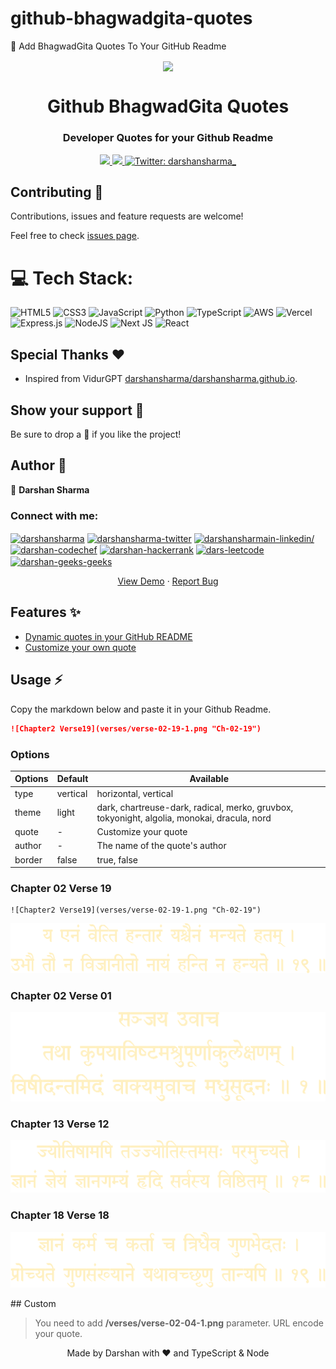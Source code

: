 # github-bhagwadgita-quotes
🚀 Add BhagwadGita Quotes To Your GitHub Readme

<p align="center">
  <img align="center" width="100" src="assets/logo.png" />

  <h1 align="center">Github BhagwadGita Quotes</h1>
  <h3 align="center">Developer Quotes for your Github Readme</h3>
</p>

<!-- Badges -->
<p align="center">
  <a href="https://github.com/darshansharma/github-bhagwadgita-quotes/issues">
    <img src="https://img.shields.io/github/issues/darshansharma/github-bhagwadgita-quotes?style=flat-square">
  </a>

  <a href="https://github.com/darshansharma/github-bhagwadgita-quotes/pulls">
    <img src="https://img.shields.io/github/issues-pr/darshansharma/github-bhagwadgita-quotes?style=flat-square">
  </a>
  
  <a href="https://twitter.com/darshansharma_" target="_blank">
    <img alt="Twitter: darshansharma_" src="https://img.shields.io/twitter/follow/darshansharma.svg?style=social" />
  </a>
</p>


## Contributing 🤝

Contributions, issues and feature requests are welcome!

Feel free to check [issues page](https://github.com/darshansharma/github-bhagwadgita-quotes/issues).


# 💻 Tech Stack:
![HTML5](https://img.shields.io/badge/html5-%23E34F26.svg?style=for-the-badge&logo=html5&logoColor=white) ![CSS3](https://img.shields.io/badge/css3-%231572B6.svg?style=for-the-badge&logo=css3&logoColor=white) ![JavaScript](https://img.shields.io/badge/javascript-%23323330.svg?style=for-the-badge&logo=javascript&logoColor=%23F7DF1E) ![Python](https://img.shields.io/badge/python-3670A0?style=for-the-badge&logo=python&logoColor=ffdd54) ![TypeScript](https://img.shields.io/badge/typescript-%23007ACC.svg?style=for-the-badge&logo=typescript&logoColor=white) ![AWS](https://img.shields.io/badge/AWS-%23FF9900.svg?style=for-the-badge&logo=amazon-aws&logoColor=white) ![Vercel](https://img.shields.io/badge/vercel-%23000000.svg?style=for-the-badge&logo=vercel&logoColor=white) ![Express.js](https://img.shields.io/badge/express.js-%23404d59.svg?style=for-the-badge&logo=express&logoColor=%2361DAFB) ![NodeJS](https://img.shields.io/badge/node.js-6DA55F?style=for-the-badge&logo=node.js&logoColor=white) ![Next JS](https://img.shields.io/badge/Next-black?style=for-the-badge&logo=next.js&logoColor=white) ![React](https://img.shields.io/badge/react-%2320232a.svg?style=for-the-badge&logo=react&logoColor=%2361DAFB)

## Special Thanks ❤

- Inspired from VidurGPT [darshansharma/darshansharma.github.io](https://darshan.sh).

## Show your support 🌈

Be sure to drop a 🌟 if you like the project!

## Author 🤗
👤 **Darshan Sharma**

<h3 align="left">Connect with me:</h3>
<p align="left">
<a href="https://codepen.io/darshansharma" target="blank"><img align="center" src="https://raw.githubusercontent.com/rahuldkjain/github-profile-readme-generator/master/src/images/icons/Social/codepen.svg" alt="darshansharma" height="30" width="40" /></a>
<a href="https://twitter.com/darshansharma_" target="blank"><img align="center" src="https://raw.githubusercontent.com/rahuldkjain/github-profile-readme-generator/master/src/images/icons/Social/twitter.svg" alt="darshansharma-twitter" height="30" width="40" /></a>
<a href="https://linkedin.com/in/darshansharmain/" target="blank"><img align="center" src="https://raw.githubusercontent.com/rahuldkjain/github-profile-readme-generator/master/src/images/icons/Social/linked-in-alt.svg" alt="darshansharmain-linkedin/" height="30" width="40" /></a>
<a href="https://www.codechef.com/users/darshansharma_" target="blank"><img align="center" src="https://cdn.jsdelivr.net/npm/simple-icons@3.1.0/icons/codechef.svg" alt="darshan-codechef" height="30" width="40" /></a>
<a href="https://www.hackerrank.com/darshansharma_" target="blank"><img align="center" src="https://raw.githubusercontent.com/rahuldkjain/github-profile-readme-generator/master/src/images/icons/Social/hackerrank.svg" alt="darshan-hackerrank" height="30" width="40" /></a>
<a href="https://www.leetcode.com/darshansharma_" target="blank"><img align="center" src="https://raw.githubusercontent.com/rahuldkjain/github-profile-readme-generator/master/src/images/icons/Social/leet-code.svg" alt="dars-leetcode" height="30" width="40" /></a>
<a href="https://auth.geeksforgeeks.org/user/darshansharma/profile" target="blank"><img align="center" src="https://raw.githubusercontent.com/rahuldkjain/github-profile-readme-generator/master/src/images/icons/Social/geeks-for-geeks.svg" alt="darshan-geeks-geeks" height="30" width="40" /></a>
</p>

<p align="center">
  <a href="https://quotes-github-readme.vercel.app/api" target="_blank">View Demo</a>
  <span> · </span>
  <a href="https://github.com/piyushsuthar/github-readme-quotes/issues" target="_blank">Report Bug</a>
</p>

## Features ✨

- [Dynamic quotes in your GitHub README](#Usage)
- [Customize your own quote](#Custom)

## Usage ⚡️

Copy the markdown below and paste it in your Github Readme.

```md
![Chapter2 Verse19](verses/verse-02-19-1.png "Ch-02-19")
```

### Options

| Options | Default  | Available                                                                                   |
| ------- | -------- | ------------------------------------------------------------------------------------------- |
| type    | vertical | horizontal, vertical                                                                        |
| theme   | light    | dark, chartreuse-dark, radical, merko, gruvbox, tokyonight, algolia, monokai, dracula, nord |
| quote   | -        | Customize your quote                                                                        |
| author  | -        | The name of the quote's author                                                              |
| border  | false    | true, false                                                                                 |

### Chapter 02 Verse 19

<div background-color="black">

```
![Chapter2 Verse19](verses/verse-02-19-1.png "Ch-02-19")
```

![Chapter2 Verse19](verses/verse-02-19-1.png "Ch-02-19")

### Chapter 02 Verse 01

![Chapter02 Verse1](verses/verse-02-01-1.png "Ch-02-01")

### Chapter 13 Verse 12

![Chapter13 Verse12](verses/verse-13-12-1.png "Ch-13-12")

### Chapter 18 Verse 18

![Chapter18 Verse18](verses/verse-18-18-1.png "Ch-18-18")

</div>
## Custom

> You need to add **/verses/verse-02-04-1.png** parameter.
> URL encode your quote.


<div align="center">Made by Darshan with ❤ and TypeScript & Node</div>
